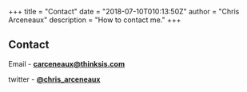 +++
title = "Contact"
date = "2018-07-10T010:13:50Z"
author = "Chris Arceneaux"
description = "How to contact me."
+++

## Contact

Email - **carceneaux@thinksis.com**

twitter - [**@chris_arceneaux**](https://twitter.com/chris_arceneaux)